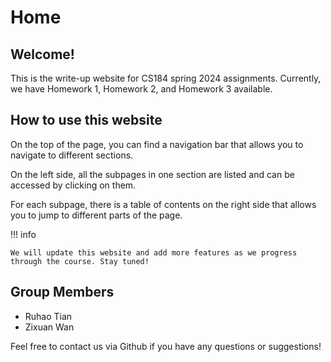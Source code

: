 # Home

## Welcome!

This is the write-up website for CS184 spring 2024 assignments. Currently, we have Homework 1, Homework 2, and Homework 3 available.

## How to use this website

On the top of the page, you can find a navigation bar that allows you to navigate to different sections. 

On the left side, all the subpages in one section are listed and can be accessed by clicking on them. 

For each subpage, there is a table of contents on the right side that allows you to jump to different parts of the page.

!!! info

    We will update this website and add more features as we progress through the course. Stay tuned!

## Group Members

- Ruhao Tian
- Zixuan Wan

Feel free to contact us via Github if you have any questions or suggestions!

